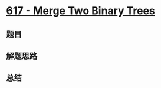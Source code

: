 # [617 - Merge Two Binary Trees](https://leetcode.com/problems/merge-two-binary-trees/)

## 题目


## 解题思路


## 总结


